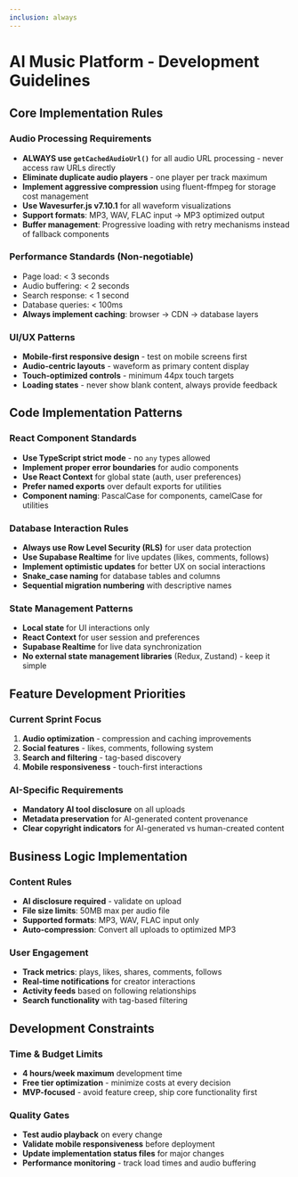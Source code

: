 ```yaml
---
inclusion: always
---
```


# AI Music Platform - Development Guidelines

## Core Implementation Rules

### Audio Processing Requirements
- **ALWAYS use `getCachedAudioUrl()`** for all audio URL processing - never access raw URLs directly
- **Eliminate duplicate audio players** - one player per track maximum
- **Implement aggressive compression** using fluent-ffmpeg for storage cost management
- **Use Wavesurfer.js v7.10.1** for all waveform visualizations
- **Support formats**: MP3, WAV, FLAC input → MP3 optimized output
- **Buffer management**: Progressive loading with retry mechanisms instead of fallback components

### Performance Standards (Non-negotiable)
- Page load: < 3 seconds
- Audio buffering: < 2 seconds
- Search response: < 1 second
- Database queries: < 100ms
- **Always implement caching**: browser → CDN → database layers

### UI/UX Patterns
- **Mobile-first responsive design** - test on mobile screens first
- **Audio-centric layouts** - waveform as primary content display
- **Touch-optimized controls** - minimum 44px touch targets
- **Loading states** - never show blank content, always provide feedback

## Code Implementation Patterns

### React Component Standards
- **Use TypeScript strict mode** - no `any` types allowed
- **Implement proper error boundaries** for audio components
- **Use React Context** for global state (auth, user preferences)
- **Prefer named exports** over default exports for utilities
- **Component naming**: PascalCase for components, camelCase for utilities

### Database Interaction Rules
- **Always use Row Level Security (RLS)** for user data protection
- **Use Supabase Realtime** for live updates (likes, comments, follows)
- **Implement optimistic updates** for better UX on social interactions
- **Snake_case naming** for database tables and columns
- **Sequential migration numbering** with descriptive names

### State Management Patterns
- **Local state** for UI interactions only
- **React Context** for user session and preferences
- **Supabase Realtime** for live data synchronization
- **No external state management libraries** (Redux, Zustand) - keep it simple

## Feature Development Priorities

### Current Sprint Focus
1. **Audio optimization** - compression and caching improvements
2. **Social features** - likes, comments, following system
3. **Search and filtering** - tag-based discovery
4. **Mobile responsiveness** - touch-first interactions

### AI-Specific Requirements
- **Mandatory AI tool disclosure** on all uploads
- **Metadata preservation** for AI-generated content provenance
- **Clear copyright indicators** for AI-generated vs human-created content

## Business Logic Implementation

### Content Rules
- **AI disclosure required** - validate on upload
- **File size limits**: 50MB max per audio file
- **Supported formats**: MP3, WAV, FLAC input only
- **Auto-compression**: Convert all uploads to optimized MP3

### User Engagement
- **Track metrics**: plays, likes, shares, comments, follows
- **Real-time notifications** for creator interactions
- **Activity feeds** based on following relationships
- **Search functionality** with tag-based filtering

## Development Constraints

### Time & Budget Limits
- **4 hours/week maximum** development time
- **Free tier optimization** - minimize costs at every decision
- **MVP-focused** - avoid feature creep, ship core functionality first

### Quality Gates
- **Test audio playback** on every change
- **Validate mobile responsiveness** before deployment
- **Update implementation status files** for major changes
- **Performance monitoring** - track load times and audio buffering
